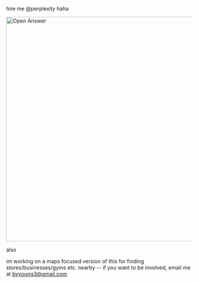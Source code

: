 hire me @perplexity haha 

<img width="604" alt="Open Answer" src="https://github.com/user-attachments/assets/ba0a2dfd-78fc-4386-8d2d-06460ca5ac68">

also

im working on a maps focused version of this for finding stores/businesses/gyms etc. nearby -- if you want to be involved, email me at byyoung3@gmail.com
